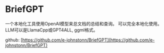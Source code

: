 # BriefGPT

一个本地化工具使用OpenAI模型来总文档的总结和查询。
可以完全本地化使用。LLM可以是LlamaCpp或GPT4ALL, ggml格式。

github: [https://github.com/e-johnstonn/BriefGPT](https://github.com/e-johnstonn/BriefGPT)